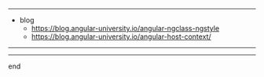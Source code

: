
---

- blog
    - https://blog.angular-university.io/angular-ngclass-ngstyle
    - https://blog.angular-university.io/angular-host-context/

---


---

end
